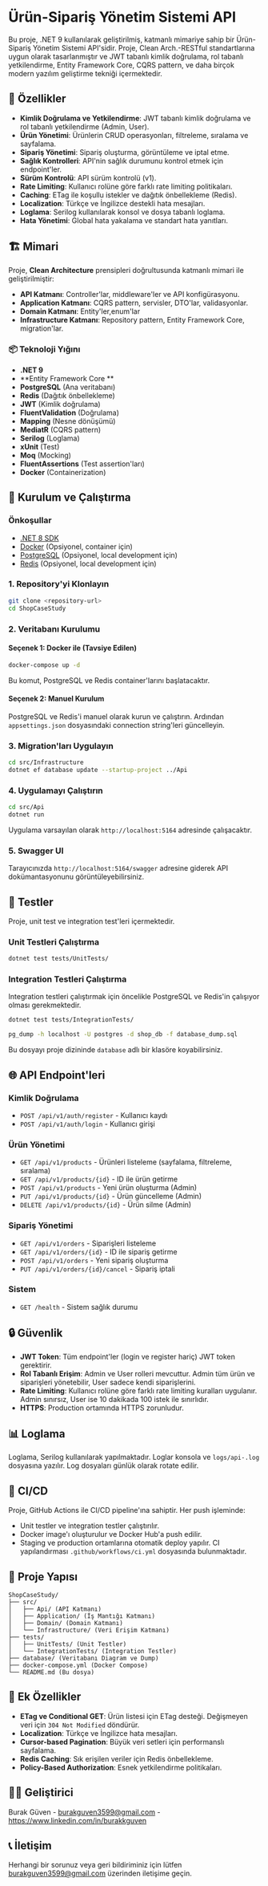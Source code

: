 # Ürün-Sipariş Yönetim Sistemi API
Bu proje, .NET 9 kullanılarak geliştirilmiş, katmanlı mimariye sahip bir Ürün-Sipariş Yönetim Sistemi API'sidir. Proje, Clean Arch.-RESTful standartlarına uygun olarak tasarlanmıştır ve JWT tabanlı kimlik doğrulama, rol tabanlı yetkilendirme, Entity Framework Core, CQRS pattern, ve daha birçok modern yazılım geliştirme tekniği içermektedir.
## 🚀 Özellikler
- **Kimlik Doğrulama ve Yetkilendirme**: JWT tabanlı kimlik doğrulama ve rol tabanlı yetkilendirme (Admin, User).
- **Ürün Yönetimi**: Ürünlerin CRUD operasyonları, filtreleme, sıralama ve sayfalama.
- **Sipariş Yönetimi**: Sipariş oluşturma, görüntüleme ve iptal etme.
- **Sağlık Kontrolleri**: API'nin sağlık durumunu kontrol etmek için endpoint'ler.
- **Sürüm Kontrolü**: API sürüm kontrolü (v1).
- **Rate Limiting**: Kullanıcı rolüne göre farklı rate limiting politikaları.
- **Caching**: ETag ile koşullu istekler ve dağıtık önbellekleme (Redis).
- **Localization**: Türkçe ve İngilizce destekli hata mesajları.
- **Loglama**: Serilog kullanılarak konsol ve dosya tabanlı loglama.
- **Hata Yönetimi**: Global hata yakalama ve standart hata yanıtları.
## 🏗️ Mimari
Proje, **Clean Architecture** prensipleri doğrultusunda katmanlı mimari ile geliştirilmiştir:
- **API Katmanı**: Controller'lar, middleware'ler ve API konfigürasyonu.
- **Application Katmanı**: CQRS pattern, servisler, DTO'lar, validasyonlar.
- **Domain Katmanı**: Entity'ler,enum'lar 
- **Infrastructure Katmanı**: Repository pattern, Entity Framework Core, migration'lar.
### 📦 Teknoloji Yığını
- **.NET 9**
- **Entity Framework Core **
- **PostgreSQL** (Ana veritabanı)
- **Redis** (Dağıtık önbellekleme)
- **JWT** (Kimlik doğrulama)
- **FluentValidation** (Doğrulama)
- **Mapping** (Nesne dönüşümü)
- **MediatR** (CQRS pattern)
- **Serilog** (Loglama)
- **xUnit** (Test)
- **Moq** (Mocking)
- **FluentAssertions** (Test assertion'ları)
- **Docker** (Containerization)
## 🔧 Kurulum ve Çalıştırma
### Önkoşullar
- [.NET 8 SDK](https://dotnet.microsoft.com/download/dotnet/8.0)
- [Docker](https://www.docker.com/products/docker-desktop) (Opsiyonel, container için)
- [PostgreSQL](https://www.postgresql.org/download/) (Opsiyonel, local development için)
- [Redis](https://redis.io/download) (Opsiyonel, local development için)
### 1. Repository'yi Klonlayın
```bash
git clone <repository-url>
cd ShopCaseStudy
```
### 2. Veritabanı Kurulumu
#### Seçenek 1: Docker ile (Tavsiye Edilen)
```bash
docker-compose up -d
```
Bu komut, PostgreSQL ve Redis container'larını başlatacaktır.
#### Seçenek 2: Manuel Kurulum
PostgreSQL ve Redis'i manuel olarak kurun ve çalıştırın. Ardından `appsettings.json` dosyasındaki connection string'leri güncelleyin.
### 3. Migration'ları Uygulayın
```bash
cd src/Infrastructure
dotnet ef database update --startup-project ../Api
```
### 4. Uygulamayı Çalıştırın
```bash
cd src/Api
dotnet run
```
Uygulama varsayılan olarak `http://localhost:5164` adresinde çalışacaktır.
### 5. Swagger UI
Tarayıcınızda `http://localhost:5164/swagger` adresine giderek API dokümantasyonunu görüntüleyebilirsiniz.
## 🧪 Testler
Proje, unit test ve integration test'leri içermektedir.
### Unit Testleri Çalıştırma
```bash
dotnet test tests/UnitTests/
```
### Integration Testleri Çalıştırma
Integration testleri çalıştırmak için öncelikle PostgreSQL ve Redis'in çalışıyor olması gerekmektedir.
```bash
dotnet test tests/IntegrationTests/
```
```bash
pg_dump -h localhost -U postgres -d shop_db -f database_dump.sql
```
Bu dosyayı proje dizininde `database` adlı bir klasöre koyabilirsiniz.
## 🌐 API Endpoint'leri
### Kimlik Doğrulama
- `POST /api/v1/auth/register` - Kullanıcı kaydı
- `POST /api/v1/auth/login` - Kullanıcı girişi
### Ürün Yönetimi
- `GET /api/v1/products` - Ürünleri listeleme (sayfalama, filtreleme, sıralama)
- `GET /api/v1/products/{id}` - ID ile ürün getirme
- `POST /api/v1/products` - Yeni ürün oluşturma (Admin)
- `PUT /api/v1/products/{id}` - Ürün güncelleme (Admin)
- `DELETE /api/v1/products/{id}` - Ürün silme (Admin)
### Sipariş Yönetimi
- `GET /api/v1/orders` - Siparişleri listeleme
- `GET /api/v1/orders/{id}` - ID ile sipariş getirme
- `POST /api/v1/orders` - Yeni sipariş oluşturma
- `PUT /api/v1/orders/{id}/cancel` - Sipariş iptali
### Sistem
- `GET /health` - Sistem sağlık durumu
## 🔒 Güvenlik
- **JWT Token**: Tüm endpoint'ler (login ve register hariç) JWT token gerektirir.
- **Rol Tabanlı Erişim**: Admin ve User rolleri mevcuttur. Admin tüm ürün ve siparişleri yönetebilir, User sadece kendi siparişlerini.
- **Rate Limiting**: Kullanıcı rolüne göre farklı rate limiting kuralları uygulanır. Admin sınırsız, User ise 10 dakikada 100 istek ile sınırlıdır.
- **HTTPS**: Production ortamında HTTPS zorunludur.
## 📊 Loglama
Loglama, Serilog kullanılarak yapılmaktadır. Loglar konsola ve `logs/api-.log` dosyasına yazılır. Log dosyaları günlük olarak rotate edilir.
## 🚀 CI/CD
Proje, GitHub Actions ile CI/CD pipeline'ına sahiptir. Her push işleminde:
- Unit testler ve integration testler çalıştırılır.
- Docker image'ı oluşturulur ve Docker Hub'a push edilir.
- Staging ve production ortamlarına otomatik deploy yapılır.
CI yapılandırması `.github/workflows/ci.yml` dosyasında bulunmaktadır.
## 📝 Proje Yapısı
```
ShopCaseStudy/
├── src/
│   ├── Api/ (API Katmanı)
│   ├── Application/ (İş Mantığı Katmanı)
│   ├── Domain/ (Domain Katmanı)
│   └── Infrastructure/ (Veri Erişim Katmanı)
├── tests/
│   ├── UnitTests/ (Unit Testler)
│   └── IntegrationTests/ (Integration Testler)
├── database/ (Veritabanı Diagram ve Dump)
├── docker-compose.yml (Docker Compose)
└── README.md (Bu dosya)
```
## 🧩 Ek Özellikler
- **ETag ve Conditional GET**: Ürün listesi için ETag desteği. Değişmeyen veri için `304 Not Modified` döndürür.
- **Localization**: Türkçe ve İngilizce hata mesajları.
- **Cursor-based Pagination**: Büyük veri setleri için performanslı sayfalama.
- **Redis Caching**: Sık erişilen veriler için Redis önbellekleme.
- **Policy-Based Authorization**: Esnek yetkilendirme politikaları.
## 👨‍💻 Geliştirici
Burak Güven - burakguven3599@gmail.com - https://www.linkedin.com/in/burakkguven
## 📞 İletişim
Herhangi bir sorunuz veya geri bildiriminiz için lütfen burakguven3599@gmail.com üzerinden iletişime geçin.
